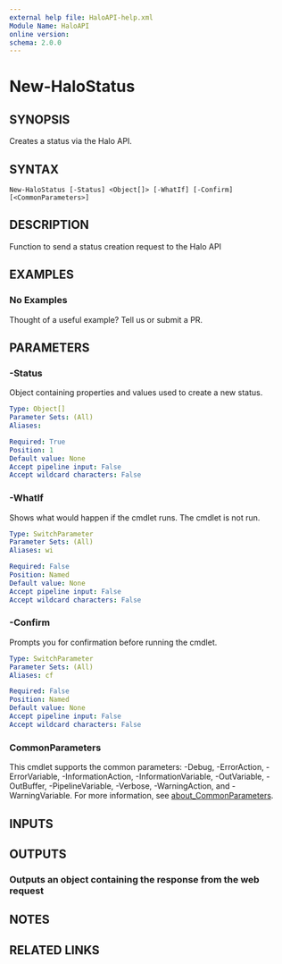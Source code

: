 ```yaml
---
external help file: HaloAPI-help.xml
Module Name: HaloAPI
online version:
schema: 2.0.0
---
```


# New-HaloStatus

## SYNOPSIS

Creates a status via the Halo API.

## SYNTAX

```
New-HaloStatus [-Status] <Object[]> [-WhatIf] [-Confirm] [<CommonParameters>]
```

## DESCRIPTION

Function to send a status creation request to the Halo API

## EXAMPLES

### No Examples

Thought of a useful example? Tell us or submit a PR.

## PARAMETERS

### -Status

Object containing properties and values used to create a new status.

```yaml
Type: Object[]
Parameter Sets: (All)
Aliases:

Required: True
Position: 1
Default value: None
Accept pipeline input: False
Accept wildcard characters: False
```

### -WhatIf

Shows what would happen if the cmdlet runs. The cmdlet is not run.

```yaml
Type: SwitchParameter
Parameter Sets: (All)
Aliases: wi

Required: False
Position: Named
Default value: None
Accept pipeline input: False
Accept wildcard characters: False
```

### -Confirm

Prompts you for confirmation before running the cmdlet.

```yaml
Type: SwitchParameter
Parameter Sets: (All)
Aliases: cf

Required: False
Position: Named
Default value: None
Accept pipeline input: False
Accept wildcard characters: False
```

### CommonParameters
This cmdlet supports the common parameters: -Debug, -ErrorAction, -ErrorVariable, -InformationAction, -InformationVariable, -OutVariable, -OutBuffer, -PipelineVariable, -Verbose, -WarningAction, and -WarningVariable. For more information, see [about_CommonParameters](http://go.microsoft.com/fwlink/?LinkID=113216).

## INPUTS

## OUTPUTS

### Outputs an object containing the response from the web request

## NOTES

## RELATED LINKS
